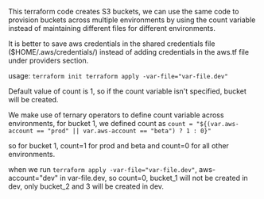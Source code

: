 This terraform code creates S3 buckets, we can use the same code to provision buckets across multiple environments by using the count variable instead of maintaining different files for different environments.

It is better to save aws credentials in the shared credentials file ($HOME/.aws/credentials/) instead of adding credentials in the aws.tf file under providers section.

usage: ``terraform init
       terraform apply -var-file="var-file.dev"``

Default value of count is 1, so if the count variable isn't specified, bucket will be created. 

We make use of ternary operators to define count variable across environments, for bucket 1, we defined count as 
``count = "${(var.aws-account == "prod" || var.aws-account == "beta") ? 1 : 0}"`` 

so for bucket 1, count=1 for prod and beta and count=0 for all other environments. 

when we run ``terraform apply -var-file="var-file.dev"``, aws-account="dev" in var-file.dev, so count=0, bucket_1 will not be created in dev, only bucket_2 and 3 will be created in dev. 
